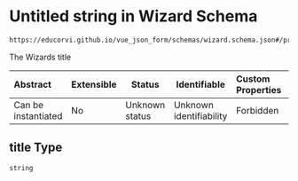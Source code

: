 # Untitled string in Wizard Schema

```txt
https://educorvi.github.io/vue_json_form/schemas/wizard.schema.json#/properties/title
```

The Wizards title


| Abstract            | Extensible | Status         | Identifiable            | Custom Properties | Additional Properties | Access Restrictions | Defined In                                                                   |
| :------------------ | ---------- | -------------- | ----------------------- | :---------------- | --------------------- | ------------------- | ---------------------------------------------------------------------------- |
| Can be instantiated | No         | Unknown status | Unknown identifiability | Forbidden         | Allowed               | none                | [wizard.schema.json\*](../schemas/wizard.schema.json "open original schema") |

## title Type

`string`
